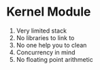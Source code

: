 # Kernel Module
1. Very limited stack
2. No libraries to link to
3. No one help you to clean
4. Concurrency in mind
5. No floating point arithmetic
